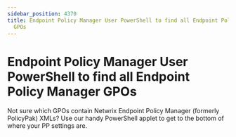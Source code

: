 ```yaml
---
sidebar_position: 4370
title: Endpoint Policy Manager User PowerShell to find all Endpoint Policy Manager
  GPOs
---
```


# Endpoint Policy Manager User PowerShell to find all Endpoint Policy Manager GPOs

Not sure which GPOs contain Netwrix Endpoint Policy Manager (formerly PolicyPak) XMLs? Use our handy PowerShell applet to get to the bottom of where your PP settings are.